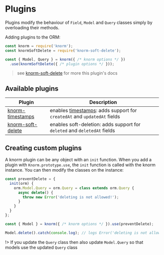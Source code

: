 # Plugins

Plugins modify the behaviour of `Field`, `Model` and `Query` classes simply by
overloading their methods.

Adding plugins to the ORM:

```js
const knorm = require('knorm');
const knormSoftDelete = require('knorm-soft-delete');

const { Model, Query } = knorm({ /* knorm options */ })
  .use(knormSoftDelete({ /* plugin options */ }));
```
> see [knorm-soft-delete](https://www.npmjs.com/package/knorm-soft-delete) for
more this plugin's docs

## Available plugins

| Plugin | Description |
| ------ | --------------------------------------------------- |
| [knorm-timestamps](https://www.npmjs.com/package/knorm-timestamps) | enables [timestamps](http://knexjs.org/#Schema-timestamps): adds support for `createdAt` and `updatedAt` fields |
| [knorm-soft-delete](https://www.npmjs.com/package/knorm-soft-delete) | enables soft-deletion: adds support for `deleted` and `deletedAt` fields |

## Creating custom plugins

A knorm plugin can be any object with an `init` function. When you add a plugin
with `Knorm.prototype.use`, the `init` function is called with the knorm
instance. You can then modify the classes on the instance:

```js
const preventDelete = {
  init(orm) {
    orm.Model.Query = orm.Query = class extends orm.Query {
      async delete() {
        throw new Error('deleting is not allowed!');
      }
    }
  }
};

const { Model } = knorm({ /* knorm options */ }).use(preventDelete);

Model.delete().catch(console.log); // logs Error('deleting is not allowed!')
```

!> If you update the `Query` class then also update `Model.Query` so that models
use the updated `Query` class
